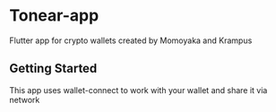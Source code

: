 # Tonear-app

Flutter app for crypto wallets created by Momoyaka and Krampus

## Getting Started

This app uses wallet-connect to work with your wallet and share it via network

